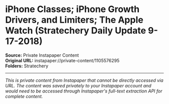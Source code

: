 # iPhone Classes; iPhone Growth Drivers, and Limiters; The Apple Watch (Stratechery Daily Update 9-17-2018)

**Source:** Private Instapaper Content  
**Original URL:** instapaper://private-content/1105576295  
**Folders:** Stratechery  

---

*This is private content from Instapaper that cannot be directly accessed via URL. The content was saved privately to your Instapaper account and would need to be accessed through Instapaper's full-text extraction API for complete content.*